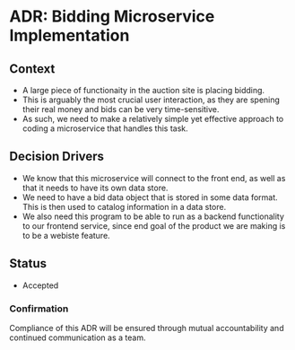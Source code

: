 # ADR: Bidding Microservice Implementation

## Context
* A large piece of functionaity in the auction site is placing bidding. 
* This is arguably the most crucial user interaction, as they are spening their real money and bids can be very time-sensitive.
* As such, we need to make a relatively simple yet effective approach to coding a microservice that handles this task.

## Decision Drivers
* We know that this microservice will connect to the front end, as well as that it needs to have its own data store.
* We need to have a bid data object that is stored in some data format. This is then used to catalog information in a data store.
* We also need this program to be able to run as a backend functionality to our frontend service, since end goal of the product we are making is to be a webiste
feature.

## Status
* Accepted

### Confirmation
Compliance of this ADR will be ensured through mutual accountability and continued communication as a team.
